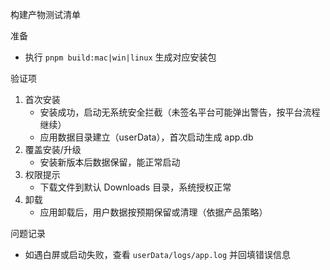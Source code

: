 构建产物测试清单

准备
- 执行 `pnpm build:mac|win|linux` 生成对应安装包

验证项
1) 首次安装
   - 安装成功，启动无系统安全拦截（未签名平台可能弹出警告，按平台流程继续）
   - 应用数据目录建立（userData），首次启动生成 app.db
2) 覆盖安装/升级
   - 安装新版本后数据保留，能正常启动
3) 权限提示
   - 下载文件到默认 Downloads 目录，系统授权正常
4) 卸载
   - 应用卸载后，用户数据按预期保留或清理（依据产品策略）

问题记录
- 如遇白屏或启动失败，查看 `userData/logs/app.log` 并回填错误信息

